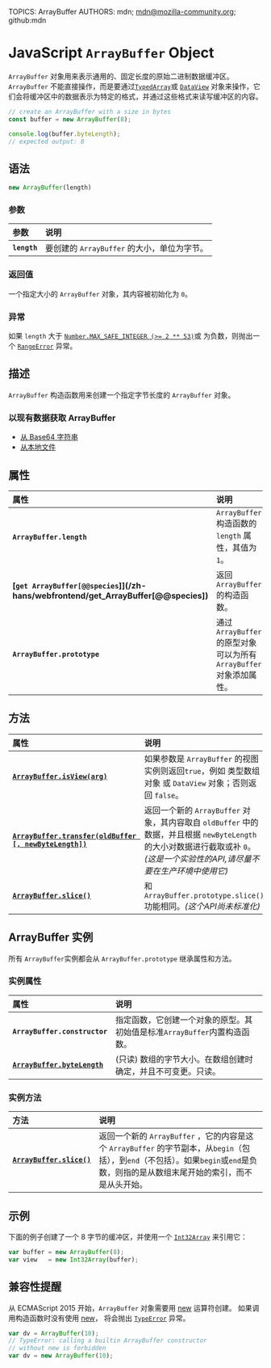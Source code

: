 TOPICS: ArrayBuffer
AUTHORS: mdn; mdn@mozilla-community.org; github:mdn

# JavaScript `ArrayBuffer` Object

`ArrayBuffer` 对象用来表示通用的、固定长度的原始二进制数据缓冲区。
`ArrayBuffer` 不能直接操作，而是要通过[`TypedArray`](/zh-hans/webfrontend/TypedArray)或
[`DataView`](/zh-hans/webfrontend/DataView) 对象来操作，它们会将缓冲区中的数据表示为特定的格式，并通过这些格式来读写缓冲区的内容。

```JavaScript
// create an ArrayBuffer with a size in bytes
const buffer = new ArrayBuffer(8);

console.log(buffer.byteLength);
// expected output: 8
```

## 语法

```JavaScript
new ArrayBuffer(length)
```

### 参数

| 参数 | 说明 |
| :-- | :--|
|**`length`**| 要创建的 `ArrayBuffer` 的大小，单位为字节。|

### 返回值

一个指定大小的 `ArrayBuffer` 对象，其内容被初始化为 `0`。

### 异常

如果 `length` 大于 [`Number.MAX_SAFE_INTEGER (>= 2 ** 53)`](/zh-hans/webfrontend/Number.MAX_SAFE_INTEGER)或
为负数，则抛出一个  [`RangeError`](/zh-hans/webfrontend/RangeError)  异常。

## 描述

`ArrayBuffer` 构造函数用来创建一个指定字节长度的 `ArrayBuffer` 对象。

### 以现有数据获取 ArrayBuffer

- [从 Base64 字符串](/zh-hans/webfrontend/Base64)
- [从本地文件](/zh-hans/webfrontend/FileReader)

## 属性

| 属性 | 说明 |
| :-- | :--|
|**`ArrayBuffer.length`**|`ArrayBuffer` 构造函数的 `length` 属性，其值为`1`。|
|**[`get ArrayBuffer[@@species`]](/zh-hans/webfrontend/get_ArrayBuffer[@@species])**| 返回 `ArrayBuffer` 的构造函数。|
|**`ArrayBuffer.prototype`**|通过 `ArrayBuffer` 的原型对象可以为所有 `ArrayBuffer` 对象添加属性。|

## 方法

| 属性 | 说明 |
| :-- | :--|
|**[`ArrayBuffer.isView(arg)`](/zh-hans/webfrontend/ArrayBuffer.isView)**| 如果参数是 `ArrayBuffer` 的视图实例则返回`true`，例如 类型数组对象 或 `DataView` 对象；否则返回 `false`。|
|**[`ArrayBuffer.transfer(oldBuffer [, newByteLength])`](/zh-hans/webfrontend/ArrayBuffer.transfer)**|返回一个新的 `ArrayBuffer` 对象，其内容取自 `oldBuffer` 中的数据，并且根据 `newByteLength` 的大小对数据进行截取或补 `0`。*(这是一个实验性的API,请尽量不要在生产环境中使用它)*|
|**[`ArrayBuffer.slice()`](/zh-hans/webfrontend/ArrayBuffer.slice)**|和 `ArrayBuffer.prototype.slice()` 功能相同。*(这个API尚未标准化)*|

## ArrayBuffer 实例

所有 `ArrayBuffer`实例都会从 `ArrayBuffer.prototype` 继承属性和方法。

### 实例属性

| 属性 | 说明 |
| :-- | :--|
|**`ArrayBuffer.constructor`**| 指定函数，它创建一个对象的原型。其初始值是标准`ArrayBuffer`内置构造函数。|
|**[`ArrayBuffer.byteLength`](/zh-hans/webfrontend/ArrayBuffer.byteLength)**| (只读) 数组的字节大小。在数组创建时确定，并且不可变更。只读。|

### 实例方法

| 方法 | 说明 |
| :-- | :--|
|**[`ArrayBuffer.slice()`](/zh-hans/webfrontend/ArrayBuffer.slice)**|返回一个新的 `ArrayBuffer` ，它的内容是这个 `ArrayBuffer` 的字节副本，从`begin`（包括），到`end`（不包括）。如果`begin`或`end`是负数，则指的是从数组末尾开始的索引，而不是从头开始。|

## 示例

下面的例子创建了一个 8 字节的缓冲区，并使用一个 [`Int32Array`](/zh-hans/webfrontend/Int32Array) 来引用它：

```JavaScript
var buffer = new ArrayBuffer(8);
var view   = new Int32Array(buffer);
```

## 兼容性提醒

从 ECMAScript 2015 开始，`ArrayBuffer` 对象需要用 [new](/zh-hans/webfrontend/new_operator) 运算符创建。
如果调用构造函数时没有使用 [new](/zh-hans/webfrontend/new_operator)，
将会抛出 [`TypeError`](/zh-hans/webfrontend/TypeError) 异常。

```JavaScript
var dv = ArrayBuffer(10);
// TypeError: calling a builtin ArrayBuffer constructor
// without new is forbidden
var dv = new ArrayBuffer(10);
```
